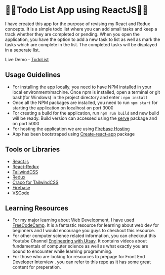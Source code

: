 # 📍📌Todo List App using ReactJS📍📌

I have created this app for the purpose of revising my React and Redux concepts. It is a simple todo list where you can add small tasks and keep a track whether they are completed or pending. When you open the application, you have the option to add a new task to list as well as mark the tasks which are complete in the list. The completed tasks will be displayed in a seperate list. 

Live Demo - [TodoList]("https://todo-app-c82f0.web.app/")

## Usage Guidelines

* For installing the app locally, you need to have NPM installed in your local environment/machine. Once npm is installed, open a terminal or git bash(for Windows) in the project directory and enter : `npm install`
* Once all the NPM packages are installed, you need to run `npm start` for starting the application on localhost on port 3000
* For creating a build for the application, run `npm run build` and new build will be ready. Build version can accessed using the [serve]("https://www.npmjs.com/package/serve") package and on port 5000
* For hosting the application we are using [Firebase Hosting]("https://medium.com/@bensigo/hosting-your-react-app-with-firebase-hosting-add1fa08c214#:~:text=%20Hosting%20your%20React%20app%20with%20Firebase%20hosting,will%20be%20deployed%20and%20served%20by...%20More%20")
* App has been bootstraped using [Create-react-app]("https://create-react-app.dev/") package

## Tools or Libraries

* [React.js]("https://reactjs.org/docs/getting-started.html")
* [React-Redux]("https://react-redux.js.org/)
* [TailwindCSS]("https://tailwindcss.com/")
* [Redux]("https://redux.js.org/)
* [Craco for TailwindCSS]("https://www.npmjs.com/package/@craco/craco)
* [Firebase]("https://firebase.google.com/")
* [VSCode]("https://code.visualstudio.com/")
  
## Learning Resources

* For my major learning about Web Development, I have used [FreeCodeCamp]("www.freecodecamp.org"). It is a fantastic resource for learning about web dev for beginners and I would encourage you guys to checkout this resource.
* For other computer science related information, you can checkout this Youtube Channel [Engineering with Utsav]("https://www.youtube.com/channel/UC4HiUdMwzyZhBUoNKXenO-A"). It contains videos about fundamentals of computer science as well as what exactly you are bound to encounter while learning programming.
* For those who are looking for resources to prepage for Front End Developer Interview , you can refer to this [repo](""https://github.com/yangshun/front-end-interview-handbook) as it has some great content for preperation.


